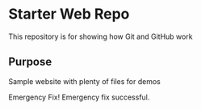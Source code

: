 # Starter Web Repo

This repository is for showing how Git and GitHub work

## Purpose

Sample website with plenty of files for demos

Emergency Fix! Emergency fix successful.